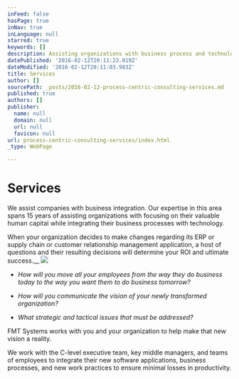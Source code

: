 ```yaml
---
inFeed: false
hasPage: true
inNav: true
inLanguage: null
starred: true
keywords: []
description: Assisting organizations with business process and technology integration
datePublished: '2016-02-12T20:11:22.019Z'
dateModified: '2016-02-12T20:11:03.983Z'
title: Services
author: []
sourcePath: _posts/2016-02-12-process-centric-consulting-services.md
published: true
authors: []
publisher:
  name: null
  domain: null
  url: null
  favicon: null
url: process-centric-consulting-services/index.html
_type: WebPage

---
```

# Services

We assist companies with business integration. Our 
expertise in this area spans 15 years of assisting organizations with focusing on their valuable human capital while integrating their business processes with technology.

When your organization decides to make changes regarding its ERP or supply chain or customer relationship management 
application, a host of questions and their resulting decisions will determine your ROI and ultimate success.__
![](https://the-grid-user-content.s3-us-west-2.amazonaws.com/47241db5-621f-4e2d-a56e-b1c876738d05.jpg)

* _How will you move all your employees from the way they do business today to the way you want them to do business tomorrow?_

* _How will you communicate the vision of your newly transformed organization?_

* _What strategic and tactical issues that must be addressed?_

FMT Systems works with you and your organization to help make that new vision a reality.

We work with the C-level executive team, key middle managers, and 
teams of employees to integrate their new software applications, 
business processes, and new work practices to ensure minimal losses in 
productivity.